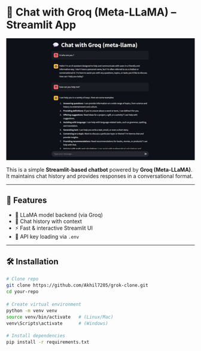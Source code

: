 # 💬 Chat with Groq (Meta-LLaMA) – Streamlit App  

 <img src="Assests\grok_clone.jpeg">

This is a simple **Streamlit-based chatbot** powered by **Groq (Meta-LLaMA)**.  
It maintains chat history and provides responses in a conversational format.  

---

## 🚀 Features
- 🧠 LLaMA model backend (via Groq)  
- 📜 Chat history with context  
- ⚡ Fast & interactive Streamlit UI  
- 🔑 API key loading via `.env`  

---

## 🛠️ Installation

```bash
# Clone repo
git clone https://github.com/Akhil7205/grok-clone.git
cd your-repo

# Create virtual environment
python -m venv venv
source venv/bin/activate   # (Linux/Mac)
venv\Scripts\activate      # (Windows)

# Install dependencies
pip install -r requirements.txt
